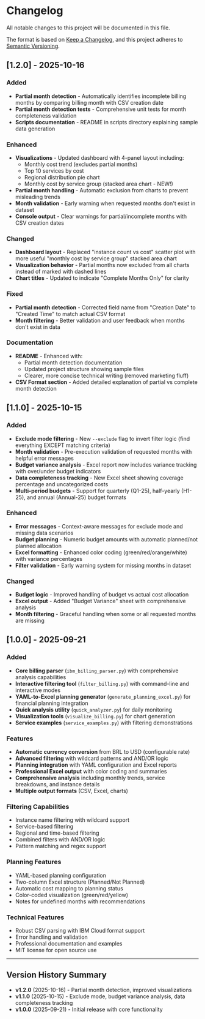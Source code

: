 # Changelog

All notable changes to this project will be documented in this file.

The format is based on [Keep a Changelog](https://keepachangelog.com/en/1.0.0/),
and this project adheres to [Semantic Versioning](https://semver.org/spec/v2.0.0.html).

## [1.2.0] - 2025-10-16

### Added
- **Partial month detection** - Automatically identifies incomplete billing months by comparing billing month with CSV creation date
- **Partial month detection tests** - Comprehensive unit tests for month completeness validation
- **Scripts documentation** - README in scripts directory explaining sample data generation

### Enhanced
- **Visualizations** - Updated dashboard with 4-panel layout including:
  - Monthly cost trend (excludes partial months)
  - Top 10 services by cost
  - Regional distribution pie chart
  - Monthly cost by service group (stacked area chart - NEW!)
- **Partial month handling** - Automatic exclusion from charts to prevent misleading trends
- **Month validation** - Early warning when requested months don't exist in dataset
- **Console output** - Clear warnings for partial/incomplete months with CSV creation dates

### Changed
- **Dashboard layout** - Replaced "instance count vs cost" scatter plot with more useful "monthly cost by service group" stacked area chart
- **Visualization behavior** - Partial months now excluded from all charts instead of marked with dashed lines
- **Chart titles** - Updated to indicate "Complete Months Only" for clarity

### Fixed
- **Partial month detection** - Corrected field name from "Creation Date" to "Created Time" to match actual CSV format
- **Month filtering** - Better validation and user feedback when months don't exist in data

### Documentation
- **README** - Enhanced with:
  - Partial month detection documentation
  - Updated project structure showing sample files
  - Clearer, more concise technical writing (removed marketing fluff)
- **CSV Format section** - Added detailed explanation of partial vs complete month detection

## [1.1.0] - 2025-10-15

### Added
- **Exclude mode filtering** - New `--exclude` flag to invert filter logic (find everything EXCEPT matching criteria)
- **Month validation** - Pre-execution validation of requested months with helpful error messages
- **Budget variance analysis** - Excel report now includes variance tracking with over/under budget indicators
- **Data completeness tracking** - New Excel sheet showing coverage percentage and uncategorized costs
- **Multi-period budgets** - Support for quarterly (Q1-25), half-yearly (H1-25), and annual (Annual-25) budget formats

### Enhanced
- **Error messages** - Context-aware messages for exclude mode and missing data scenarios
- **Budget planning** - Numeric budget amounts with automatic planned/not planned allocation
- **Excel formatting** - Enhanced color coding (green/red/orange/white) with variance percentages
- **Filter validation** - Early warning system for missing months in dataset

### Changed
- **Budget logic** - Improved handling of budget vs actual cost allocation
- **Excel output** - Added "Budget Variance" sheet with comprehensive analysis
- **Month filtering** - Graceful handling when some or all requested months are missing

## [1.0.0] - 2025-09-21

### Added
- **Core billing parser** (`ibm_billing_parser.py`) with comprehensive analysis capabilities
- **Interactive filtering tool** (`filter_billing.py`) with command-line and interactive modes
- **YAML-to-Excel planning generator** (`generate_planning_excel.py`) for financial planning integration
- **Quick analysis utility** (`quick_analyzer.py`) for daily monitoring
- **Visualization tools** (`visualize_billing.py`) for chart generation
- **Service examples** (`service_examples.py`) with filtering demonstrations

### Features
- **Automatic currency conversion** from BRL to USD (configurable rate)
- **Advanced filtering** with wildcard patterns and AND/OR logic
- **Planning integration** with YAML configuration and Excel reports
- **Professional Excel output** with color coding and summaries
- **Comprehensive analysis** including monthly trends, service breakdowns, and instance details
- **Multiple output formats** (CSV, Excel, charts)

### Filtering Capabilities
- Instance name filtering with wildcard support
- Service-based filtering
- Regional and time-based filtering  
- Combined filters with AND/OR logic
- Pattern matching and regex support

### Planning Features
- YAML-based planning configuration
- Two-column Excel structure (Planned/Not Planned)
- Automatic cost mapping to planning status
- Color-coded visualization (green/red/yellow)
- Notes for undefined months with recommendations

### Technical Features
- Robust CSV parsing with IBM Cloud format support
- Error handling and validation
- Professional documentation and examples
- MIT license for open source use

---

## Version History Summary

- **v1.2.0** (2025-10-16) - Partial month detection, improved visualizations
- **v1.1.0** (2025-10-15) - Exclude mode, budget variance analysis, data completeness tracking
- **v1.0.0** (2025-09-21) - Initial release with core functionality